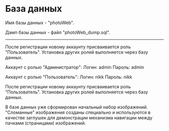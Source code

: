 # База данных
Имя базы данных - "photoWeb".

Дамп базы данных - файл "photoWeb_dump.sql".
______
После регистрации новому аккаунту присваивается роль "Пользователь". Установка других ролей выполняется через базу данных.

Аккаунт с ролью "Администратор":
Логин: admin
Пароль: admin

Аккаунт с ролью "Пользователь":
Логин: nikk
Пароль: nikk

После регистрации новому аккаунту присваивается роль "Пользователь". Установка других ролей выполняется через базу данных.

В базе данных уже сформирован начальный набор изображений. "Сломанные" изображения созданы специально и используются в качестве заглушек для демонстрации механизма навигации между пачками (страницами) изображений. 
